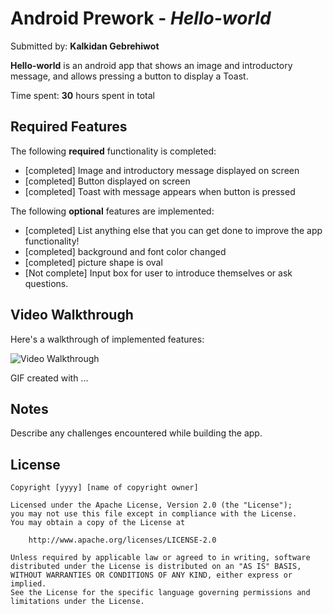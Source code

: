 # Android Prework - *Hello-world*

Submitted by: **Kalkidan Gebrehiwot**

**Hello-world** is an android app that shows an image and introductory message, and allows pressing a button to display a Toast. 

Time spent: **30** hours spent in total

## Required Features

The following **required** functionality is completed:

* [completed] Image and introductory message displayed on screen
* [completed] Button displayed on screen
* [completed] Toast with message appears when button is pressed 

The following **optional** features are implemented:

* [completed] List anything else that you can get done to improve the app functionality!
* [completed] background and font color changed
* [completed] picture shape is oval
* [Not complete] Input box for user to introduce themselves or ask questions.

## Video Walkthrough

Here's a walkthrough of implemented features:

<img src='http://i.imgur.com/link/to/your/gif/file.gif' title='Video Walkthrough' width='' alt='Video Walkthrough' />

<!-- Replace this with whatever GIF tool you used! -->
GIF created with ...  
<!-- Recommended tools:
[Kap](https://getkap.co/) for macOS
[ScreenToGif](https://www.screentogif.com/) for Windows
[peek](https://github.com/phw/peek) for Linux. -->

## Notes

Describe any challenges encountered while building the app.

## License

    Copyright [yyyy] [name of copyright owner]

    Licensed under the Apache License, Version 2.0 (the "License");
    you may not use this file except in compliance with the License.
    You may obtain a copy of the License at

        http://www.apache.org/licenses/LICENSE-2.0

    Unless required by applicable law or agreed to in writing, software
    distributed under the License is distributed on an "AS IS" BASIS,
    WITHOUT WARRANTIES OR CONDITIONS OF ANY KIND, either express or implied.
    See the License for the specific language governing permissions and
    limitations under the License.
